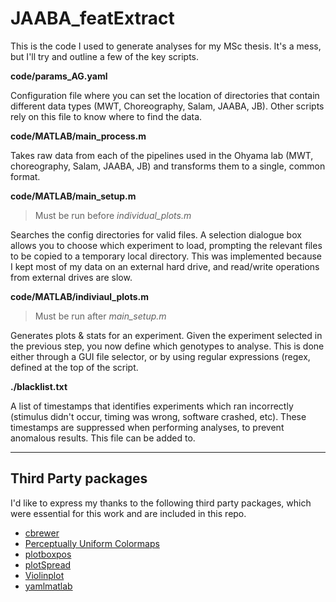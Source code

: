 # JAABA_featExtract

This is the code I used to generate analyses for my MSc thesis. It's a mess, but I'll try and outline a few of the key scripts.

**code/params_AG.yaml**

Configuration file where you can set the location of directories that contain different data types (MWT, Choreography, Salam, JAABA, JB). Other scripts rely on this file to know where to find the data.

**code/MATLAB/main_process.m**

Takes raw data from each of the pipelines used in the Ohyama lab (MWT, choreography, Salam, JAABA, JB) and transforms them to a single, common format.

**code/MATLAB/main_setup.m**

> Must be run before *individual_plots.m*

Searches the config directories for valid files. A selection dialogue box allows you to choose which experiment to load, prompting the relevant files to be copied to a temporary local directory. This was implemented because I kept most of my data on an external hard drive, and read/write operations from external drives are slow.

**code/MATLAB/indiviaul_plots.m**

> Must be run after *main_setup.m*

Generates plots & stats for an experiment. Given the experiment selected in the previous step, you now define which genotypes to analyse. This is done either through a GUI file selector, or by using regular expressions (regex, defined at the top of the script.

**./blacklist.txt**

A list of timestamps that identifies experiments which ran incorrectly (stimulus didn't occur, timing was wrong, software crashed, etc). These timestamps are suppressed when performing analyses, to prevent anomalous results. This file can be added to.

---

## Third Party packages

I'd like to express my thanks to the following third party packages, which were essential for this work and are included in this repo.

- [cbrewer](https://www.mathworks.com/matlabcentral/fileexchange/34087-cbrewer-colorbrewer-schemes-for-matlab?s_tid=srchtitle)
- [Perceptually Uniform Colormaps](https://www.mathworks.com/matlabcentral/fileexchange/51986-perceptually-uniform-colormaps?s_tid=srchtitle)
- [plotboxpos](https://github.com/kakearney/plotboxpos-pkg)
- [plotSpread](https://www.mathworks.com/matlabcentral/fileexchange/37105-plot-spread-points-beeswarm-plot)
- [Violinplot](https://github.com/bastibe/Violinplot-Matlab)
- [yamlmatlab](https://github.com/ewiger/yamlmatlab)